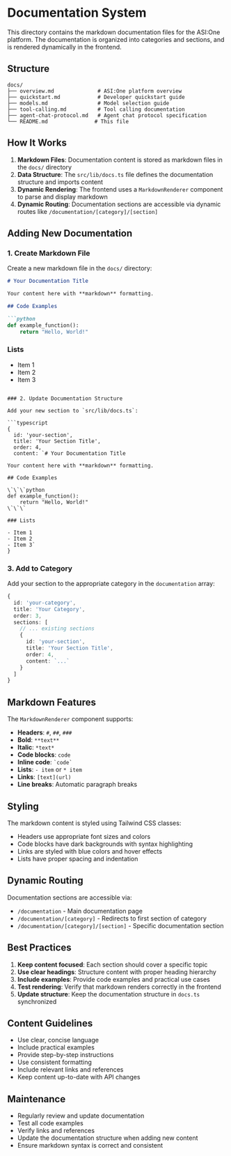 # Documentation System

This directory contains the markdown documentation files for the ASI:One platform. The documentation is organized into categories and sections, and is rendered dynamically in the frontend.

## Structure

```
docs/
├── overview.md              # ASI:One platform overview
├── quickstart.md            # Developer quickstart guide
├── models.md                # Model selection guide
├── tool-calling.md          # Tool calling documentation
├── agent-chat-protocol.md   # Agent chat protocol specification
└── README.md               # This file
```

## How It Works

1. **Markdown Files**: Documentation content is stored as markdown files in the `docs/` directory
2. **Data Structure**: The `src/lib/docs.ts` file defines the documentation structure and imports content
3. **Dynamic Rendering**: The frontend uses a `MarkdownRenderer` component to parse and display markdown
4. **Dynamic Routing**: Documentation sections are accessible via dynamic routes like `/documentation/[category]/[section]`

## Adding New Documentation

### 1. Create Markdown File

Create a new markdown file in the `docs/` directory:

```markdown
# Your Documentation Title

Your content here with **markdown** formatting.

## Code Examples

```python
def example_function():
    return "Hello, World!"
```

### Lists

- Item 1
- Item 2
- Item 3
```

### 2. Update Documentation Structure

Add your new section to `src/lib/docs.ts`:

```typescript
{
  id: 'your-section',
  title: 'Your Section Title',
  order: 4,
  content: `# Your Documentation Title

Your content here with **markdown** formatting.

## Code Examples

\`\`\`python
def example_function():
    return "Hello, World!"
\`\`\`

### Lists

- Item 1
- Item 2
- Item 3`
}
```

### 3. Add to Category

Add your section to the appropriate category in the `documentation` array:

```typescript
{
  id: 'your-category',
  title: 'Your Category',
  order: 3,
  sections: [
    // ... existing sections
    {
      id: 'your-section',
      title: 'Your Section Title',
      order: 4,
      content: `...`
    }
  ]
}
```

## Markdown Features

The `MarkdownRenderer` component supports:

- **Headers**: `#`, `##`, `###`
- **Bold**: `**text**`
- **Italic**: `*text*`
- **Code blocks**: ````code````
- **Inline code**: `` `code` ``
- **Lists**: `- item` or `* item`
- **Links**: `[text](url)`
- **Line breaks**: Automatic paragraph breaks

## Styling

The markdown content is styled using Tailwind CSS classes:

- Headers use appropriate font sizes and colors
- Code blocks have dark backgrounds with syntax highlighting
- Links are styled with blue colors and hover effects
- Lists have proper spacing and indentation

## Dynamic Routing

Documentation sections are accessible via:

- `/documentation` - Main documentation page
- `/documentation/[category]` - Redirects to first section of category
- `/documentation/[category]/[section]` - Specific documentation section

## Best Practices

1. **Keep content focused**: Each section should cover a specific topic
2. **Use clear headings**: Structure content with proper heading hierarchy
3. **Include examples**: Provide code examples and practical use cases
4. **Test rendering**: Verify that markdown renders correctly in the frontend
5. **Update structure**: Keep the documentation structure in `docs.ts` synchronized

## Content Guidelines

- Use clear, concise language
- Include practical examples
- Provide step-by-step instructions
- Use consistent formatting
- Include relevant links and references
- Keep content up-to-date with API changes

## Maintenance

- Regularly review and update documentation
- Test all code examples
- Verify links and references
- Update the documentation structure when adding new content
- Ensure markdown syntax is correct and consistent

